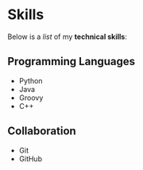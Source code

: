 # Skills

Below is a _list_ of my **technical skills**:
## Programming Languages
- Python
- Java 
- Groovy
- C++

## Collaboration
- Git 
- GitHub
